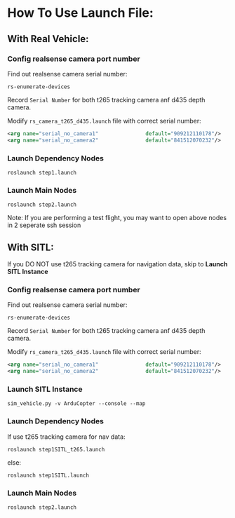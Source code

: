 # How To Use Launch File:

## With Real Vehicle:

### Config realsense camera port number
Find out realsense camera serial number:
```shell
rs-enumerate-devices
```
Record ``Serial Number`` for both t265 tracking camera anf d435 depth camera.

Modify ``rs_camera_t265_d435.launch`` file with correct serial number:
```xml
<arg name="serial_no_camera1"    			default="909212110178"/> 			<!-- Note: Replace with actual serial number -->
<arg name="serial_no_camera2"    			default="841512070232"/> 			<!-- Note: Replace with actual serial number -->
```
### Launch Dependency Nodes
```shell
roslaunch step1.launch
```
### Launch Main Nodes
```shell
roslaunch step2.launch
```

Note: If you are performing a test flight, you may want to open above nodes in 2 seperate ssh session


## With SITL:
If you DO NOT use t265 tracking camera for navigation data, skip to **Launch SITL Instance**

### Config realsense camera port number
Find out realsense camera serial number:
```shell
rs-enumerate-devices
```
Record ``Serial Number`` for both t265 tracking camera anf d435 depth camera.

Modify ``rs_camera_t265_d435.launch`` file with correct serial number:
```xml
<arg name="serial_no_camera1"    			default="909212110178"/> 			<!-- Note: Replace with actual serial number -->
<arg name="serial_no_camera2"    			default="841512070232"/> 			<!-- Note: Replace with actual serial number -->
```
### Launch SITL Instance
```shell
sim_vehicle.py -v ArduCopter --console --map
```
### Launch Dependency Nodes
If use t265 tracking camera for nav data:
```shell
roslaunch step1SITL_t265.launch
```
else:
```shell
roslaunch step1SITL.launch
```
### Launch Main Nodes
```shell
roslaunch step2.launch
```